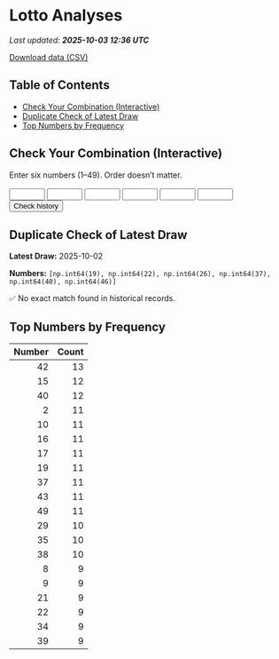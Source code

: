 # Lotto Analyses

_Last updated: **2025-10-03 12:36 UTC**_

[Download data (CSV)](./assets/sgtoto.csv)

## Table of Contents
- [Check Your Combination (Interactive)](#check-your-combination-(interactive))
- [Duplicate Check of Latest Draw](#duplicate-check-of-latest-draw)
- [Top Numbers by Frequency](#top-numbers-by-frequency)


## Check Your Combination (Interactive)

Enter six numbers (1–49). Order doesn’t matter.

<div id="combo-lookup" style="margin: 1rem 0;">
  <input id="n1" type="number" min="1" max="49" style="width:4rem;"> 
  <input id="n2" type="number" min="1" max="49" style="width:4rem;">
  <input id="n3" type="number" min="1" max="49" style="width:4rem;">
  <input id="n4" type="number" min="1" max="49" style="width:4rem;">
  <input id="n5" type="number" min="1" max="49" style="width:4rem;">
  <input id="n6" type="number" min="1" max="49" style="width:4rem;">
  <button id="lookup-btn">Check history</button>
  <div id="lookup-result" style="margin-top:0.5rem;font-weight:600;"></div>
</div>

<script src="./assets/lookup.js"></script>

## Duplicate Check of Latest Draw

**Latest Draw:** 2025-10-02

**Numbers:** `[np.int64(19), np.int64(22), np.int64(26), np.int64(37), np.int64(40), np.int64(46)]`

✅ No exact match found in historical records.

## Top Numbers by Frequency

| Number | Count |
|---:|---:|
| 42 | 13 |
| 15 | 12 |
| 40 | 12 |
| 2 | 11 |
| 10 | 11 |
| 16 | 11 |
| 17 | 11 |
| 19 | 11 |
| 37 | 11 |
| 43 | 11 |
| 49 | 11 |
| 29 | 10 |
| 35 | 10 |
| 38 | 10 |
| 8 | 9 |
| 9 | 9 |
| 21 | 9 |
| 22 | 9 |
| 34 | 9 |
| 39 | 9 |
